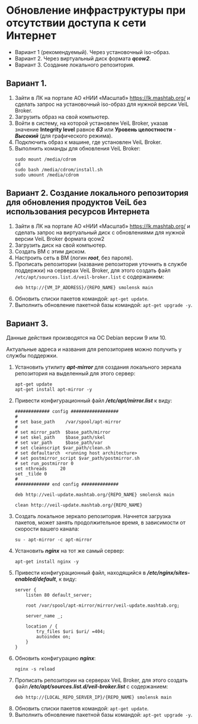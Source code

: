# Обновление инфраструктуры при отсутствии доступа к сети Интернет

- Вариант 1 (рекомендуемый). Через установочный iso-образ.
- Вариант 2. Через виртуальный диск формата **_qcow2_**.
- Вариант 3. Создание локального репозитория.

## Вариант 1.
1. Зайти в ЛК на портале АО «НИИ «Масштаб» https://lk.mashtab.org/ и сделать запрос на установочный iso-образ для нужной версии VeiL Broker.
2. Загрузить образ на свой компьютер.
3. Войти в систему, на которой установлен VeiL Broker, указав значение **Integrity level** равное **_63_** или 
   **Уровень целостности** - **_Высокий_** (для графического режима).
3. Подключить образ к машине, где установлен VeiL Broker.
4. Выполнить команды для обновления VeiL Broker:
    ```
    sudo mount /media/cdrom
    cd
    sudo bash /media/cdrom/install.sh
    sudo umount /media/cdrom
    ```
## Вариант 2. Создание локального репозитория для обновления продуктов VeiL без использования ресурсов Интернета

1. Зайти в ЛК на портале АО «НИИ «Масштаб» https://lk.mashtab.org/ и сделать запрос на виртуальный диск с обновлениями для нужной версии VeiL Broker формата qcow2
2. Загрузить диск на свой компьютер.
3. Создать ВМ с этим диском.
4. Настроить сеть в ВМ (логин **_root_**, без пароля).
5. Прописать репозитории (название репозитория уточнить в службе поддержки) на серверах VeiL Broker, для этого создать файл `/etc/apt/sources.list.d/veil-broker.list` с содержанием:
    ```
    deb http://{VM_IP_ADDRESS}/{REPO_NAME} smolensk main
    ```
6. Обновить списки пакетов командой: `apt-get update`.
7. Выполнить обновление пакетной базы командой: `apt-get upgrade -y`.

## Вариант 3.

Данные действия производятся на ОС Debian версии 9 или 10.

Актуальные адреса и названия для репозиториев можно получить у службы поддержки.

1. Установить утилиту **_apt-mirror_** для создания локального зеркала репозитория на выделенный для этого сервер:
    ```
    apt-get update
    apt-get install apt-mirror -y
    ```
2. Привести конфигурационный файл **_/etc/apt/mirror.list_** к виду:
    ```
    ############# config ##################
    #
    # set base_path    /var/spool/apt-mirror
    #
    # set mirror_path  $base_path/mirror
    # set skel_path    $base_path/skel
    # set var_path     $base_path/var
    # set cleanscript $var_path/clean.sh
    # set defaultarch  <running host architecture>
    # set postmirror_script $var_path/postmirror.sh
    # set run_postmirror 0
    set nthreads     20
    set _tilde 0
    #
    ############# end config ##############
    
    deb http://veil-update.mashtab.org/{REPO_NAME} smolensk main
    
    clean http://veil-update.mashtab.org/{REPO_NAME}
    ```
3. Создать локальное зеркало репозитория. Начнется загрузка пакетов, может занять продолжительное время, в зависимости от скорости вашего канала:
    ```
    su - apt-mirror -c apt-mirror
    ```
4. Установить **_nginx_** на тот же самый сервер:
    ```
    apt-get install nginx -y
    ```
5. Привести конфигурационный файл, находящийся в **_/etc/nginx/sites-enabled/default_**, к виду:
    ```
    server {
        listen 80 default_server;
    
        root /var/spool/apt-mirror/mirror/veil-update.mashtab.org;
    
        server_name _;
    
        location / {
            try_files $uri $uri/ =404;
            autoindex on;
        }
    }
    ```
6. Обновить конфигурацию **_nginx_**:
    ```
    nginx -s reload
    ```
7. Прописать репозитории на серверах VeiL Broker, для этого создать файл **_/etc/apt/sources.list.d/veil-broker.list_** с содержанием:
    ```
    deb http://{LOCAL_REPO_SERVER_IP}/{REPO_NAME} smolensk main
    ```
8. Обновить списки пакетов командой: `apt-get update`.
9. Выполнить обновление пакетной базы командой: `apt-get upgrade -y`.